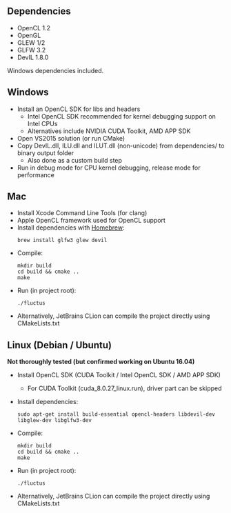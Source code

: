 ## Dependencies

- OpenCL 1.2
- OpenGL
- GLEW 1/2
- GLFW 3.2
- DevIL 1.8.0

Windows dependencies included.


## Windows

- Install an OpenCL SDK for libs and headers
	- Intel OpenCL SDK recommended for kernel debugging support on Intel CPUs
	- Alternatives include NVIDIA CUDA Toolkit, AMD APP SDK
- Open VS2015 solution (or run CMake)
- Copy DevIL.dll, ILU.dll and ILUT.dll (non-unicode) from dependencies/ to binary output folder
	- Also done as a custom build step
- Run in debug mode for CPU kernel debugging, release mode for performance

## Mac

- Install Xcode Command Line Tools (for clang)
- Apple OpenCL framework used for OpenCL support
- Install dependencies with [Homebrew][homebrew]:
	```
    brew install glfw3 glew devil
    ```
- Compile:
    ```
    mkdir build
    cd build && cmake ..
    make
    ```
- Run (in project root):
    ```
    ./fluctus
    ```
- Alternatively, JetBrains CLion can compile the project directly using CMakeLists.txt    
    


## Linux (Debian / Ubuntu)

**Not thoroughly tested (but confirmed working on Ubuntu 16.04)**

- Install OpenCL SDK (CUDA Toolkit / Intel OpenCL SDK / AMD APP SDK)
	- For CUDA Toolkit (cuda_8.0.27_linux.run), driver part can be skipped
- Install dependencies:
	```
    sudo apt-get install build-essential opencl-headers libdevil-dev libglew-dev libglfw3-dev
    ```

- Compile:
    ```
    mkdir build
    cd build && cmake ..
    make
    ```
- Run (in project root):
    ```
    ./fluctus
    ```
- Alternatively, JetBrains CLion can compile the project directly using CMakeLists.txt  


[homebrew]: https://brew.sh/